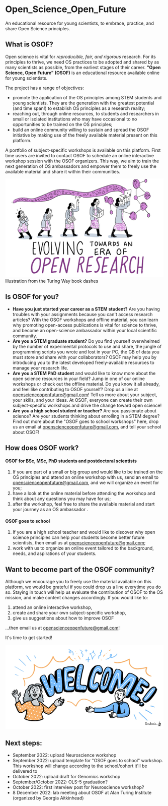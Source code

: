 # Open_Science_Open_Future
An educational resource for young scientists, to embrace, practice, and share Open Science principles.

## What is OSOF?

Open science is vital for _reproducible, fair, and rigorous_ research. For its principles to thrive, we need OS practices to be adopted and shared by as many scientists as possible, from the earliest stages of their career. 
**"Open Science, Open Future" (OSOF)** is an educational resource available online for young scientists.

The project has a range of objectives:
- promote the application of the OS principles among STEM students and young scientists. They are the generation with the greatest potential (and time span!) to establish OS principles as a research reality;
- reaching out, through online resources, to students and researchers in small or isolated institutions who may have occasional to no opportunities to be trained on the OS principles;
- build an online community willing to sustain and spread the OSOF initiative by making use of the freely available material present on this platform.

A portfolio of subject-specific workshops is available on this platform. First time users are invited to contact OSOF to schedule an online interactive workshop session with the OSOF organizers. This way, we aim to train the next generation of OS ambassadors and empower them to freely use the available material and share it within their communities.
 

![Illustrations from the Turing Way book dashes - Zenodo](images/open_way.PNG)
Illustration from the Turing Way book dashes

## Is OSOF for you?

- **Have you just started your career as a STEM student?** Are you having troubles with your assignments because you can't access research articles? With the OSOF workshops and offline material, you can learn why promoting open-access publications is vital for science to thrive, and become an open-science ambassador within your local scientific community. 
- **Are you a STEM graduate student?** Do you find yourself overwhelmed by the number of experimental protocols to use and share, the jungle of programming scripts you wrote and lost in your PC, the GB of data you must store and share with your collaborators? OSOF may help you by introducing you to the latest developed freely-available resources to manage your research life.
- **Are you a STEM PhD student** and would like to know more about the open science resources in your field? Jump in one of our online workshops or check out the offline material. Do you know it all already, and feel like contributing to OSOF yourself? Drop us a line at openscienceopenfuture@gmail.com! Tell us more about your subject, your skills, and your ideas. At OSOF, everyone can create their own subject-specific workshops and drive the change toward open science!
- **Are you a high school student or teacher?** Are you passionate about science? Are your students thinking about enrolling in a STEM degree? Find out more about the "OSOF goes to school workshops" here, drop us an email at openscienceopenfuture@gmail.com, and tell your school about OSOF!

## How does OSOF work?
#### OSOF for BSc, MSc, PhD students and postdoctoral scientists
 
1) If you are part of a small or big group and would like to be trained on the OS principles and attend an online workshop with us, send an email to openscienceopenfuture@gmail.com, and we will organize an event for you;
2) have a look at the online material before attending the workshop and think about any questions you may have for us;
3) after the workshop, feel free to share the available material and start your journey as an OS ambassador .
#### OSOF goes to school
1) If you are a high school teacher and would like to discover why open science principles can help your students become better future scientists, then email us at openscienceopenfuture@gmail.com;
2) work with us to organize an online event tailored to the background, needs, and aspirations of your students.

## Want to become part of the OSOF community?
Although we encourage you to freely use the material available on this platform, we would be grateful if you could drop us a line everytime you do so. Staying in touch will help us evaluate the contribution of OSOF to the OS mission, and make content changes accordingly. If you would like to:
1. attend an online interactive workshop,
2. create and share your own subject-specific workshop,
3. give us suggestions about how to improve OSOF

...then email us at openscienceopenfuture@gmail.com!

It's time to get started!

![Illustrations from the Turing Way book dashes - Zenodo](images/welcome.jpg)


## Next steps:
- September 2022: upload Neuroscience workshop
- September 2022: upload template for "OSOF goes to school" workshop. This workshop will change according to the school/cohort it'll be delivered to
- October 2022: upload draft for Genomics workshop
- September/October 2022: OLS-5 graduation?
- October 2022: first interview post for Neuroscience workshop?
- 8 December 2022: lab meeting about OSOF at Alan Turing Institute (organized by Georgia Aitkinhead)






